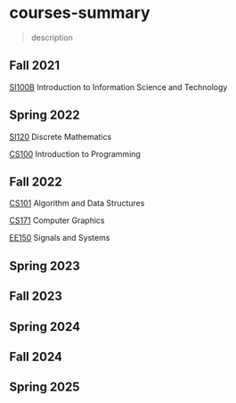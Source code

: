 # courses-summary

> description



## Fall 2021

[SI100B](https://github.com/zsc2003/ShanghaiTech-SI100B)  Introduction to Information Science and Technology



## Spring 2022

[SI120](https://github.com/zsc2003/ShanghaiTech-SI120) Discrete Mathematics

[CS100](https://github.com/zsc2003/ShanghaiTech-CS100)  Introduction to Programming



## Fall 2022

[CS101](https://github.com/zsc2003/ShanghaiTech-CS101.git) Algorithm and Data Structures

[CS171](https://github.com/zsc2003/ShanghaiTech-CS171.git) Computer Graphics

[EE150](https://github.com/zsc2003/ShanghaiTech-EE150) Signals and Systems



## Spring 2023

[]()

[]()

[]()

[]()



## Fall 2023







## Spring 2024







## Fall 2024







## Spring 2025